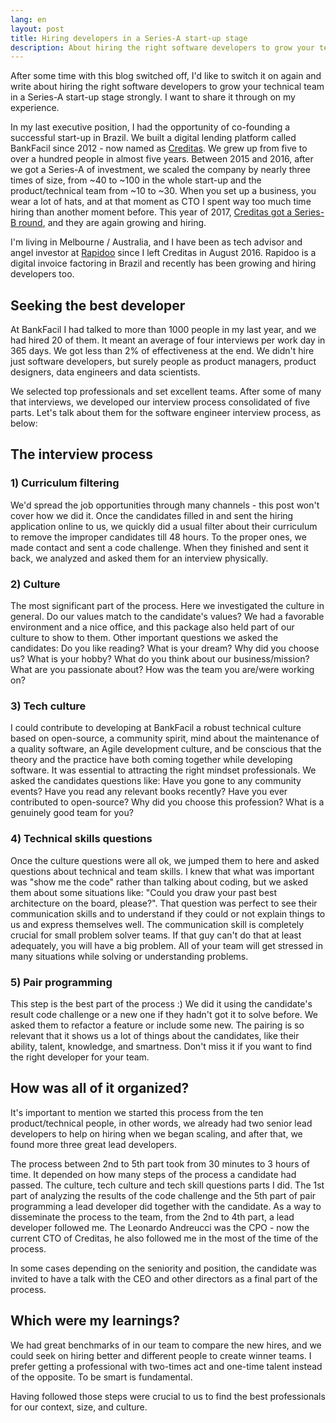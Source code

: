 ```yaml
---
lang: en
layout: post
title: Hiring developers in a Series-A start-up stage
description: About hiring the right software developers to grow your technical team in a Series-A start-up stage strongly.
---
```

After some time with this blog switched off, I'd like to switch it on again and write about hiring the right software developers to grow your technical team in a Series-A start-up stage strongly. I want to share it through on my experience.

In my last executive position, I had the opportunity of co-founding a successful start-up in Brazil. We built a digital lending platform called BankFacil since 2012 - now named as [Creditas](https://www.creditas.com.br). We grew up from five to over a hundred people in almost five years. Between 2015 and 2016, after we got a Series-A of investment, we scaled the company by nearly three times of size, from ~40 to ~100 in the whole start-up and the product/technical team from ~10 to ~30. When you set up a business, you wear a lot of hats, and at that moment as CTO I spent way too much time hiring than another moment before. This year of 2017, [Creditas got a Series-B round](https://www.crunchbase.com/organization/bankfacil), and they are again growing and hiring.

I'm living in Melbourne / Australia, and I have been as tech advisor and angel investor at [Rapidoo](https://www.rapidoo.com.br) since I left Creditas in August 2016. Rapidoo is a digital invoice factoring in Brazil and recently has been growing and hiring developers too.

## Seeking the best developer

At BankFacil I had talked to more than 1000 people in my last year, and we had hired 20 of them. It meant an average of four interviews per work day in 365 days. We got less than 2% of effectiveness at the end. We didn't hire just software developers, but surely people as product managers, product designers, data engineers and data scientists.

We selected top professionals and set excellent teams. After some of many that interviews, we developed our interview process consolidated of five parts. Let's talk about them for the software engineer interview process, as below:

## The interview process

### 1) Curriculum filtering

We'd spread the job opportunities through many channels - this post won't cover how we did it. Once the candidates filled in and sent the hiring application online to us, we quickly did a usual filter about their curriculum to remove the improper candidates till 48 hours. To the proper ones, we made contact and sent a code challenge. When they finished and sent it back, we analyzed and asked them for an interview physically.

### 2) Culture

The most significant part of the process. Here we investigated the culture in general. Do our values match to the candidate's values? We had a favorable environment and a nice office, and this package also held part of our culture to show to them. Other important questions we asked the candidates: Do you like reading? What is your dream? Why did you choose us? What is your hobby? What do you think about our business/mission? What are you passionate about? How was the team you are/were working on?

### 3) Tech culture

I could contribute to developing at BankFacil a robust technical culture based on open-source, a community spirit, mind about the maintenance of a quality software, an Agile development culture, and be conscious that the theory and the practice have both coming together while developing software. It was essential to attracting the right mindset professionals. We asked the candidates questions like: Have you gone to any community events? Have you read any relevant books recently? Have you ever contributed to open-source? Why did you choose this profession? What is a genuinely good team for you?

### 4) Technical skills questions

Once the culture questions were all ok, we jumped them to here and asked questions about technical and team skills. I knew that what was important was "show me the code" rather than talking about coding, but we asked them about some situations like: "Could you draw your past best architecture on the board, please?". That question was perfect to see their communication skills and to understand if they could or not explain things to us and express themselves well. The communication skill is completely crucial for small problem solver teams. If that guy can't do that at least adequately, you will have a big problem. All of your team will get stressed in many situations while solving or understanding problems.

### 5) Pair programming

This step is the best part of the process :) We did it using the candidate's result code challenge or a new one if they hadn't got it to solve before. We asked them to refactor a feature or include some new. The pairing is so relevant that it shows us a lot of things about the candidates, like their ability, talent, knowledge, and smartness. Don't miss it if you want to find the right developer for your team.

## How was all of it organized?

It's important to mention we started this process from the ten product/technical people, in other words, we already had two senior lead developers to help on hiring when we began scaling, and after that, we found more three great lead developers.

The process between 2nd to 5th part took from 30 minutes to 3 hours of time. It depended on how many steps of the process a candidate had passed. The culture, tech culture and tech skill questions parts I did. The 1st part of analyzing the results of the code challenge and the 5th part of pair programming a lead developer did together with the candidate. As a way to disseminate the process to the team, from the 2nd to 4th part, a lead developer followed me. The Leonardo Andreucci was the CPO - now the current CTO of Creditas, he also followed me in the most of the time of the process.

In some cases depending on the seniority and position, the candidate was invited to have a talk with the CEO and other directors as a final part of the process.

## Which were my learnings?

We had great benchmarks of in our team to compare the new hires, and we could seek on hiring better and different people to create winner teams. I prefer getting a professional with two-times act and one-time talent instead of the opposite. To be smart is fundamental.

Having followed those steps were crucial to us to find the best professionals for our context, size, and culture.
